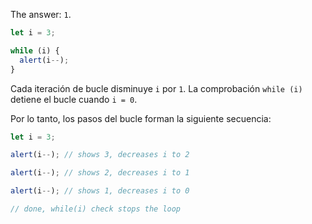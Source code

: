 The answer: `1`.

```js run
let i = 3;

while (i) {
  alert(i--);
}
```

Cada iteración de bucle disminuye `i` por `1`. La comprobación `while (i)` detiene el bucle cuando `i = 0`.

Por lo tanto, los pasos del bucle forman la siguiente secuencia:

```js
let i = 3;

alert(i--); // shows 3, decreases i to 2

alert(i--); // shows 2, decreases i to 1

alert(i--); // shows 1, decreases i to 0

// done, while(i) check stops the loop
```
